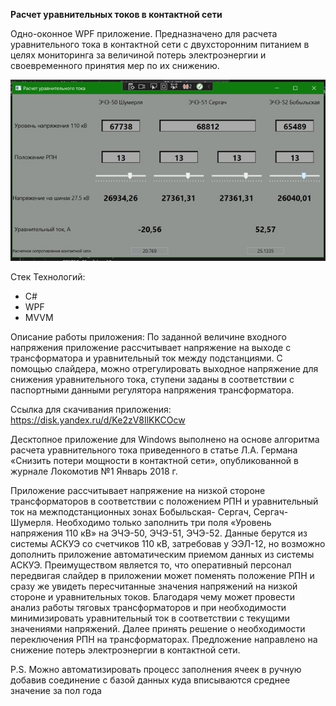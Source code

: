 **Расчет уравнительных токов в контактной сети**

Одно-оконное WPF приложение. Предназначено для расчета уравнительного тока в контактной сети с двухсторонним питанием в целях мониторинга за величиной потерь электроэнергии и своевременного принятия мер по их снижению.

![Иллюстрация к проекту](https://github.com/ZhiyanovAndrey/WpfMVVMsurgeCarentCalculater/blob/master/SurgeCurrentCalculator.jpg)

Стек Технологий:

- C#
- WPF
- MVVM

Описание работы приложения:   По заданной величине входного напряжения приложение рассчитывает напряжение на выходе с трансформатора и уравнительный ток между подстанциями. С помощью слайдера, можно отрегулировать выходное напряжение для снижения  уравнительного тока, ступени заданы в соответствии с паспортными данными регулятора напряжения трансформатора. 

Ссылка для скачивания приложения: https://disk.yandex.ru/d/Ke2zV8IlKKCOcw

Десктопное приложение для Windows выполнено на основе алгоритма расчета уравнительного тока приведенного в статье Л.А. Германа «Снизить потери
мощности в контактной сети», опубликованной в журнале Локомотив
№1 Январь 2018 г.  

Приложение рассчитывает напряжение
на низкой стороне трансформаторов в соответствии с положением
РПН и уравнительный ток на межподстанционных зонах Бобыльская-
Сергач, Сергач-Шумерля. Необходимо только заполнить три поля
«Уровень напряжения 110 кВ» на ЭЧЭ-50, ЭЧЭ-51, ЭЧЭ-52. Данные берутся
из системы АСКУЭ со счетчиков 110 кВ, затребовав у ЭЭЛ-12, но
возможно дополнить приложение автоматическим приемом данных из
системы АСКУЭ.
Преимуществом является то, что оперативный персонал
передвигая слайдер в приложении может поменять положение РПН и
сразу же увидеть пересчитанные значения напряжений на низкой
стороне и уравнительных токов. Благодаря чему может провести
анализ работы тяговых трансформаторов и при необходимости
минимизировать уравнительный ток в соответствии с текущими
значениями напряжений. Далее принять решение о необходимости
переключения РПН на трансформаторах.
Предложение направлено на снижение потерь электроэнергии в
контактной сети.

P.S. Можно автоматизировать процесс заполнения ячеек в ручную добавив соединение с базой данных куда вписываются среднее значение за пол года


<!--This a WPF application with MVVM with out any button. We need to fill two feelds to see a result (current betwin substations).
**ZhiyanovAndrey/ZhiyanovAndrey** is a ✨ _special_ ✨ repository because its `README.md` (this file) appears on your GitHub profile.


Here are some ideas to get you started:

- 🔭 I’m currently working on ...
- 🌱 I’m currently learning ...
- 👯 I’m looking to collaborate on ...
- 🤔 I’m looking for help with ...
- 💬 Ask me about ...
- 📫 How to reach me: ...
- 😄 Pronouns: ...
- ⚡ Fun fact: ...
 -->
